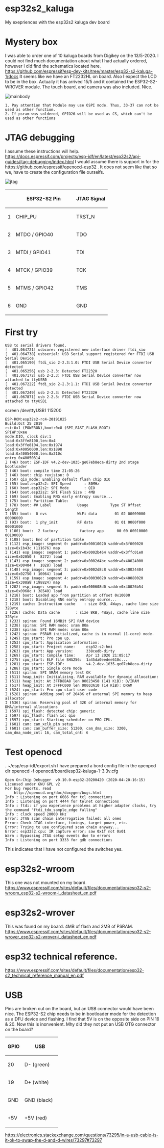 # esp32s2_kaluga
My exepriences with the esp32s2 kaluga dev board

# Mystery box
I was able to order one of 10 kaluga boards from Digikey on the 13/5-2020. I could not find much documentation about what I had actually ordered, however I did find the schematics located here. https://github.com/espressif/esp-dev-kits/tree/master/esp32-s2-kaluga-1/docs It seems like we have an FT2232HL on board. Also I expect the LCD to be in the box. Actually it has arrived 15/5 and it contained the ESP32-S2-WROVER module. The touch board, and camera was also included. Nice.


![mainbody](docs/_static/ESP32-S2-Kaluga_V1.0_mainbody.png)

    1. Pay attention that Module may use OSPI mode. Thus, 33-37 can not be used as other function.
    2. If psram was soldered, GPIO26 will be used as CS, which can't be used as other functions

# JTAG debugging
I assume these instructions will help.
https://docs.espressif.com/projects/esp-idf/en/latest/esp32s2/api-guides/jtag-debugging/index.html
I would assume there is support in for the https://github.com/espressif/openocd-esp32 . 
It does not seem like that so we, have to create the configuration file ourselfs.

![jtag](img/jtag_schematics.png)


<table class="docutils align-default">
<colgroup>
<col style="width: 8%" />
<col style="width: 59%" />
<col style="width: 33%" />
</colgroup>
<thead>
<tr class="row-odd"><th class="head"></th>
<th class="head"><p>ESP32-S2 Pin</p></th>
<th class="head"><p>JTAG Signal</p></th>
</tr>
</thead>
<tbody>
<tr class="row-even"><td><p>1</p></td>
<td><p>CHIP_PU</p></td>
<td><p>TRST_N</p></td>
</tr>
<tr class="row-odd"><td><p>2</p></td>
<td><p>MTDO / GPIO40</p></td>
<td><p>TDO</p></td>
</tr>
<tr class="row-even"><td><p>3</p></td>
<td><p>MTDI / GPIO41</p></td>
<td><p>TDI</p></td>
</tr>
<tr class="row-odd"><td><p>4</p></td>
<td><p>MTCK / GPIO39</p></td>
<td><p>TCK</p></td>
</tr>
<tr class="row-even"><td><p>5</p></td>
<td><p>MTMS / GPIO42</p></td>
<td><p>TMS</p></td>
</tr>
<tr class="row-odd"><td><p>6</p></td>
<td><p>GND</p></td>
<td><p>GND</p></td>
</tr>
</tbody>
</table>

# First try
```
USB to serial drivers found.
[  401.064721] usbcore: registered new interface driver ftdi_sio
[  401.064738] usbserial: USB Serial support registered for FTDI USB Serial Device
[  401.065190] ftdi_sio 2-2.3:1.0: FTDI USB Serial Device converter detected
[  401.065256] usb 2-2.3: Detected FT2232H
[  401.067172] usb 2-2.3: FTDI USB Serial Device converter now attached to ttyUSB0
[  401.067222] ftdi_sio 2-2.3:1.1: FTDI USB Serial Device converter detected
[  401.067249] usb 2-2.3: Detected FT2232H
[  401.067871] usb 2-2.3: FTDI USB Serial Device converter now attached to ttyUSB1
```

screen /dev/ttyUSB1 115200

```
ESP-ROM:esp32s2-rc4-20191025
Build:Oct 25 2019
rst:0x1 (POWERON),boot:0x8 (SPI_FAST_FLASH_BOOT)
SPIWP:0xee
mode:DIO, clock div:1
load:0x3ffe8100,len:0x4
load:0x3ffe8104,len:0x1974
load:0x40050000,len:0x1898
load:0x40054000,len:0x210c
entry 0x40050314
I (46) boot: ESP-IDF v4.2-dev-1035-ge07eb8eca-dirty 2nd stage bootloader
I (46) boot: compile time 21:05:26
I (46) boot: chip revision: 0
I (50) qio_mode: Enabling default flash chip QIO
I (55) boot.esp32s2: SPI Speed      : 80MHz
I (60) boot.esp32s2: SPI Mode       : QIO
I (64) boot.esp32s2: SPI Flash Size : 4MB
I (69) boot: Enabling RNG early entropy source...
I (75) boot: Partition Table:
I (78) boot: ## Label            Usage          Type ST Offset   Length
I (85) boot:  0 nvs              WiFi data        01 02 00009000 00006000
I (93) boot:  1 phy_init         RF data          01 01 0000f000 00001000
I (100) boot:  2 factory          factory app      00 00 00010000 00100000
I (108) boot: End of partition table
I (112) esp_image: segment 0: paddr=0x00010020 vaddr=0x3f000020 size=0x1b43c (111676) map
I (141) esp_image: segment 1: paddr=0x0002b464 vaddr=0x3ffc01e0 size=0x02050 (  8272) load
I (143) esp_image: segment 2: paddr=0x0002d4bc vaddr=0x40024000 size=0x00404 (  1028) load
I (148) esp_image: segment 3: paddr=0x0002d8c8 vaddr=0x40024404 size=0x02750 ( 10064) load
I (159) esp_image: segment 4: paddr=0x00030020 vaddr=0x40080020 size=0x308a8 (198824) map
I (202) esp_image: segment 5: paddr=0x000608d0 vaddr=0x40026b54 size=0x0968c ( 38540) load
I (218) boot: Loaded app from partition at offset 0x10000
I (218) boot: Disabling RNG early entropy source...
I (219) cache: Instruction cache 	: size 8KB, 4Ways, cache line size 32Byte
I (226) cache: Data cache 		: size 8KB, 4Ways, cache line size 32Byte
I (233) spiram: Found 16MBit SPI RAM device
I (238) spiram: SPI RAM mode: sram 80m
I (238) spiram: SPI RAM mode: sram 80m
I (242) spiram: PSRAM initialized, cache is in normal (1-core) mode.
I (249) cpu_start: Pro cpu up.
I (253) cpu_start: Application information:
I (258) cpu_start: Project name:     esp32-s2-hmi
I (263) cpu_start: App version:      338cedb-dirty
I (269) cpu_start: Compile time:     Apr 13 2020 21:05:17
I (275) cpu_start: ELF file SHA256:  1a45da0eedee610c...
I (281) cpu_start: ESP-IDF:          v4.2-dev-1035-ge07eb8eca-dirty
I (288) cpu_start: Single core mode
I (511) spiram: SPI SRAM memory test OK
I (511) heap_init: Initializing. RAM available for dynamic allocation:
I (511) heap_init: At 3FFD8BA8 len 00023458 (141 KiB): D/IRAM
I (517) heap_init: At 3FFFC000 len 00003A10 (14 KiB): DRAM
I (524) cpu_start: Pro cpu start user code
I (528) spiram: Adding pool of 2048K of external SPI memory to heap allocator
I (536) spiram: Reserving pool of 32K of internal memory for DMA/internal allocations
I (597) spi_flash: detected chip: generic
I (597) spi_flash: flash io: qio
I (597) cpu_start: Starting scheduler on PRO CPU.
I (601) cam: cam_xclk_pin setup
I (601) cam: cam_buffer_size: 51200, cam_dma_size: 3200, cam_dma_node_cnt: 16, cam_total_cnt: 6
```

# Test openocd
. ~/esp/esp-idf/export.sh
I have prepared a bord config file in the openpcd dir
openocd -f openocd/board/esp32-kaluga-1-3.3v.cfg
```
Open On-Chip Debugger  v0.10.0-esp32-20200420 (2020-04-20-16:15)
Licensed under GNU GPL v2
For bug reports, read
	http://openocd.org/doc/doxygen/bugs.html
Info : Listening on port 6666 for tcl connections
Info : Listening on port 4444 for telnet connections
Info : ftdi: if you experience problems at higher adapter clocks, try the command "ftdi_tdo_sample_edge falling"
Info : clock speed 20000 kHz
Error: JTAG scan chain interrogation failed: all ones
Error: Check JTAG interface, timings, target power, etc.
Error: Trying to use configured scan chain anyway...
Error: esp32s2.cpu: IR capture error; saw 0x1f not 0x01
Warn : Bypassing JTAG setup events due to errors
Info : Listening on port 3333 for gdb connections
```
This indicates that I have not configured the switches yes.


# esp32s2-wroom
This one was not mounted on my board.
https://www.espressif.com/sites/default/files/documentation/esp32-s2-wroom_esp32-s2-wroom-i_datasheet_en.pdf

# esp32s2-wrover
This was found on my board. 4MB of flash and 2MB of PSRAM.
https://www.espressif.com/sites/default/files/documentation/esp32-s2-wrover_esp32-s2-wrover-i_datasheet_en.pdf


# esp32 technical reference.
https://www.espressif.com/sites/default/files/documentation/esp32-s2_technical_reference_manual_en.pdf

# USB
Pins are broken out on the board, but an USB connector would have been nice.
The ESP32-S2 chip needs to be in bootloader mode for the detection as a DFU device and flashing. I find that 5V is on the opposite side on PIN 19 & 20. Now this is inonvenient. Mhy did they not put an USB OTG connector on the board?

<table class="docutils align-default">
<colgroup>
<col style="width: 32%" />
<col style="width: 68%" />
</colgroup>
<thead>
<tr class="row-odd"><th class="head"><p>GPIO</p></th>
<th class="head"><p>USB</p></th>
</tr>
</thead>
<tbody>
<tr class="row-even"><td><p>20</p></td>
<td><p>D- (green)</p></td>
</tr>
<tr class="row-odd"><td><p>19</p></td>
<td><p>D+ (white)</p></td>
</tr>
<tr class="row-even"><td><p>GND</p></td>
<td><p>GND (black)</p></td>
</tr>
<tr class="row-odd"><td><p>+5V</p></td>
<td><p>+5V (red)</p></td>
</tr>
</tbody>
</table>


https://electronics.stackexchange.com/questions/73295/in-a-usb-cable-is-it-ok-to-swap-the-d-and-d-wires/73297#73297
